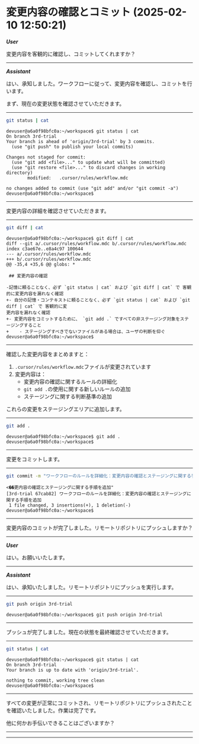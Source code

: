<!-- Generated by SpecStory -->

# 変更内容の確認とコミット (2025-02-10 12:50:21)

_**User**_

変更内容を客観的に確認し、コミットしてくれますか？

---

_**Assistant**_

はい、承知しました。ワークフローに従って、変更内容を確認し、コミットを行います。

まず、現在の変更状態を確認させていただきます。

---

```bash
git status | cat
```

```
devuser@a6a0f98bfc0a:~/workspace$ git status | cat
On branch 3rd-trial
Your branch is ahead of 'origin/3rd-trial' by 3 commits.
  (use "git push" to publish your local commits)

Changes not staged for commit:
  (use "git add <file>..." to update what will be committed)
  (use "git restore <file>..." to discard changes in working directory)
        modified:   .cursor/rules/workflow.mdc

no changes added to commit (use "git add" and/or "git commit -a")
devuser@a6a0f98bfc0a:~/workspace$
```

---



変更内容の詳細を確認させていただきます。

---

```bash
git diff | cat
```

```
devuser@a6a0f98bfc0a:~/workspace$ git diff | cat
diff --git a/.cursor/rules/workflow.mdc b/.cursor/rules/workflow.mdc
index c3ae67e..e8a4c97 100644
--- a/.cursor/rules/workflow.mdc
+++ b/.cursor/rules/workflow.mdc
@@ -35,4 +35,6 @@ globs: *
 
 ## 変更内容の確認
 
-記憶に頼ることなく、必ず `git status | cat` および `git diff | cat` で 客観的に変更内容を漏れなく確認
+- 自分の記憶・コンテキストに頼ることなく、必ず `git status | cat` および `git diff | cat` で 客観的に変
更内容を漏れなく確認
+- 変更内容をコミットするために、 `git add .` ですべての非ステージング対象をステージングすること
+    - ステージングすべきでないファイルがある場合は、ユーザの判断を仰ぐ
devuser@a6a0f98bfc0a:~/workspace$
```

---



確認した変更内容をまとめますと：

1. `.cursor/rules/workflow.mdc`ファイルが変更されています
2. 変更内容は：
   - 変更内容の確認に関するルールの詳細化
   - `git add .`の使用に関する新しいルールの追加
   - ステージングに関する判断基準の追加

これらの変更をステージングエリアに追加します。

---

```bash
git add .
```

```
devuser@a6a0f98bfc0a:~/workspace$ git add .
devuser@a6a0f98bfc0a:~/workspace$
```

---



変更をコミットします。

---

```bash
git commit -m "ワークフローのルールを詳細化：変更内容の確認とステージングに関する手順を追加"
```

```
<��更内容の確認とステージングに関する手順を追加"
[3rd-trial 67cab82] ワークフローのルールを詳細化：変更内容の確認とステージングに関する手順を追加
 1 file changed, 3 insertions(+), 1 deletion(-)
devuser@a6a0f98bfc0a:~/workspace$
```

---



変更内容のコミットが完了しました。リモートリポジトリにプッシュしますか？

---

_**User**_

はい。お願いいたします。

---

_**Assistant**_

はい、承知いたしました。リモートリポジトリにプッシュを実行します。

---

```bash
git push origin 3rd-trial
```

```
devuser@a6a0f98bfc0a:~/workspace$ git push origin 3rd-trial
```

---



プッシュが完了しました。現在の状態を最終確認させていただきます。

---

```bash
git status | cat
```

```
devuser@a6a0f98bfc0a:~/workspace$ git status | cat
On branch 3rd-trial
Your branch is up to date with 'origin/3rd-trial'.

nothing to commit, working tree clean
devuser@a6a0f98bfc0a:~/workspace$
```

---



すべての変更が正常にコミットされ、リモートリポジトリにプッシュされたことを確認いたしました。作業は完了です。

他に何かお手伝いできることはございますか？

---



---

